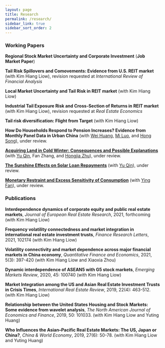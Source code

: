 ```yaml
---
layout: page
title: Research
permalink: /research/
sidebar_link: true
sidebar_sort_order: 2
---
```



### Working Papers

**Regional Stock Market Uncertainty and Corporate Investment** (**Job Market Paper**)

**Tail Risk Spillovers and Comovements: Evidence from U.S. REIT market** (with Kim Hiang Liow), revision requested at *International Review of Financial Analysis*

**Local Market Uncertainty and Tail Risk in REIT market** (with Kim Hiang Liow)

**Industrial Tail Exposure Risk and Cross-Section of Returns in REIT market** (with Kim Hiang Liow), revision requested at *Real Estate Economics*

**Tail risk diversification: Flight from Target** (with Kim Hiang Liow)


**How Do Households Respond to Pension Increases? Evidence from Monthly Panel Data in Urban China** (with [Wei Huang](https://sites.google.com/view/huangweipku/home), [Mi Luo](https://sites.google.com/view/mi-luo), and [Hong Song](https://songhong2016.weebly.com/)), under review.

[**Acquiring Land in Cold Winter: Consequences and Possible Explanations**](https://papers.ssrn.com/sol3/papers.cfm?abstract_id=3479523) (with [Yu Qin](https://qinyurain.weebly.com/), Fan Zhang, and [Hongjia Zhu](https://iesr.jnu.edu.cn/2019/0821/c17702a404499/page.htm)), under review.

[**The Sunshine Effects on Solar Loan Repayments**](https://papers.ssrn.com/sol3/papers.cfm?abstract_id=3939686) (with [Yu Qin](https://qinyurain.weebly.com/)), under review.

[**Monetary Restraint and Excess Sensitivity of Consumption**](https://papers.ssrn.com/sol3/papers.cfm?abstract_id=3715597) (with [Ying Fan](https://sites.google.com/view/yingfan)), under review. 


### Publications
**Interdependence dynamics of corporate equity and public real estate markets**, *Journal of European Real Estate Research*, 2021, forthcoming (with Kim Hiang Liow)

**Frequency volatility connectedness and market integration in international real estate investment trusts**, *Finance Research Letters*, 2021, 102174 (with Kim Hiang Liow)

**Volatility connectivity and market dependence across major financial markets in China economy**, *Quantitative Finance and Economics*, 2021, 5(3): 397-420 (with Kim Hiang Liow and Xiaoxia Zhou)

**Dynamic interdependence of ASEAN5 with G5 stock markets**, *Emerging Markets Review*, 2020, 45: 100740 (with Kim Hiang Liow)

**Market Integration among the US and Asian Real Estate Investment Trusts in Crisis Times**, *International Real Estate Review*, 2019, 22(4): 463-512. (with Kim Hiang Liow)

**Relationship between the United States Housing and Stock Markets: Some evidence from wavelet analysis**, *The North American Journal of Economics and Finance*, 2019, 50: 101033. (with Kim Hiang Liow and Yuting Huang)

**Who Influences the Asian–Pacific Real Estate Markets: The US, Japan or China?**, *China & World Economy*, 2019, 27(6): 50-78. (with Kim Hiang Liow and Yuting Huang)
